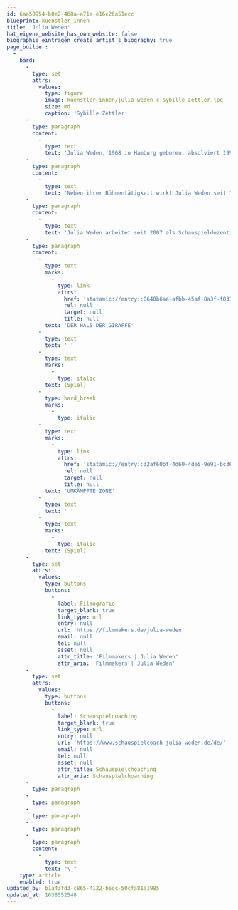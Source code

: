 ```yaml
---
id: 6aa58954-b0e2-468a-a71a-e16c26a51ecc
blueprint: kuenstler_innen
title: 'Julia Weden'
hat_eigene_website_has_own_website: false
biographie_eintragen_create_artist_s_biography: true
page_builder:
  -
    bard:
      -
        type: set
        attrs:
          values:
            type: figure
            image: kuenstler-innen/julia_weden_c_sybille_zettler.jpg
            size: md
            caption: 'Sybille Zettler'
      -
        type: paragraph
        content:
          -
            type: text
            text: 'Julia Weden, 1968 in Hamburg geboren, absolviert 1990-1994 ihre Schauspielausbildung an der Westfälischen Schauspielschule Bochum. Bereits im letzten Studienjahr wird sie für den „Jedermann“ bei den Salzburger Festspielen engagiert. Ihr Theaterdebüt nach Beendigung des Studiums gibt sie am Bochumer Schauspielhaus in „Preparadise sorry now“ von Rainer-Werner Fassbinder. Es folgen Engagements am Stadttheater Aachen, am Thalia Theater Hamburg, am Altonaer Theater, am Theater Haus im Park, sowie am Theater im Zimmer und am Winterhuder Fährhaus, am Theater KONTRASTE und am Ohnsorg Theater.'
      -
        type: paragraph
        content:
          -
            type: text
            text: 'Neben ihrer Bühnentätigkeit wirkt Julia Weden seit 1993 kontinuierlich in vielen Fernsehserien, in Spielfilmen und in einigen Kinoproduktionen mit.'
      -
        type: paragraph
        content:
          -
            type: text
            text: 'Julia Weden arbeitet seit 2007 als Schauspieldozentin und als Coach für Schauspieler:innen.'
      -
        type: paragraph
        content:
          -
            type: text
            marks:
              -
                type: link
                attrs:
                  href: 'statamic://entry::8640b6aa-afbb-45af-8a3f-f83158bfbe11'
                  rel: null
                  target: null
                  title: null
            text: 'DER HALS DER GIRAFFE'
          -
            type: text
            text: ' '
          -
            type: text
            marks:
              -
                type: italic
            text: (Spiel)
          -
            type: hard_break
            marks:
              -
                type: italic
          -
            type: text
            marks:
              -
                type: link
                attrs:
                  href: 'statamic://entry::32af60bf-4d60-4de5-9e91-bc36ac8a4a14'
                  rel: null
                  target: null
                  title: null
            text: 'UMKÄMPFTE ZONE'
          -
            type: text
            text: ' '
          -
            type: text
            marks:
              -
                type: italic
            text: (Spiel)
      -
        type: set
        attrs:
          values:
            type: buttons
            buttons:
              -
                label: Filmografie
                target_blank: true
                link_type: url
                entry: null
                url: 'https://filmmakers.de/julia-weden'
                email: null
                tel: null
                asset: null
                attr_title: 'Filmmakers | Julia Weden'
                attr_aria: 'Filmmakers | Julia Weden'
      -
        type: set
        attrs:
          values:
            type: buttons
            buttons:
              -
                label: Schauspielcoaching
                target_blank: true
                link_type: url
                entry: null
                url: 'https://www.schauspielcoach-julia-weden.de/de/'
                email: null
                tel: null
                asset: null
                attr_title: Schauspielchoaching
                attr_aria: Schauspielchoaching
      -
        type: paragraph
      -
        type: paragraph
      -
        type: paragraph
      -
        type: paragraph
      -
        type: paragraph
        content:
          -
            type: text
            text: "\_"
    type: article
    enabled: true
updated_by: b1a43fd3-c865-4122-b6cc-50cfa81a1985
updated_at: 1638552548
---
```

